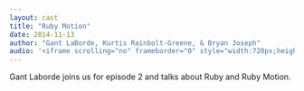 ```yaml
---
layout: cast
title: "Ruby Motion"
date: 2014-11-13
author: "Gant LaBorde, Kurtis Rainbolt-Greene, & Bryan Joseph"
audio: '<iframe scrolling="no" frameborder="0" style="width:720px;height:180px;border:0;overflow:hidden;" width="720" height="180" src="http://app.stitcher.com/splayer/f/59387/36668922?el=0&refid=stpr"></iframe>'
---
```


<p>
  Gant Laborde joins us for episode 2 and talks about Ruby and Ruby Motion.
</p>